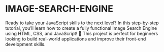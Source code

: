 # IMAGE-SEARCH-ENGINE
Ready to take your JavaScript skills to the next level? In this step-by-step tutorial, you’ll learn how to create a fully functional Image Search Engine using HTML, CSS, and JavaScript! 🚀 This project is perfect for beginners looking to build real-world applications and improve their front-end development skills.
